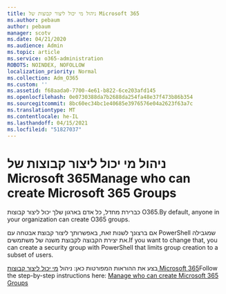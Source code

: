 ```yaml
---
title: ניהול מי יכול ליצור קבוצות של Microsoft 365
ms.author: pebaum
author: pebaum
manager: scotv
ms.date: 04/21/2020
ms.audience: Admin
ms.topic: article
ms.service: o365-administration
ROBOTS: NOINDEX, NOFOLLOW
localization_priority: Normal
ms.collection: Adm_O365
ms.custom: ''
ms.assetid: f68aada0-7700-4e61-b822-6ce203afd145
ms.openlocfilehash: 0e0730388da7b2688da254fa48e37f473b86b354
ms.sourcegitcommit: 8bc60ec34bc1e40685e3976576e04a2623f63a7c
ms.translationtype: MT
ms.contentlocale: he-IL
ms.lasthandoff: 04/15/2021
ms.locfileid: "51827037"
---
```

# <a name="manage-who-can-create-microsoft-365-groups"></a><span data-ttu-id="94e40-102">ניהול מי יכול ליצור קבוצות של Microsoft 365</span><span class="sxs-lookup"><span data-stu-id="94e40-102">Manage who can create Microsoft 365 Groups</span></span>

<span data-ttu-id="94e40-103">כברירת מחדל, כל אדם בארגון שלך יכול ליצור קבוצות O365.</span><span class="sxs-lookup"><span data-stu-id="94e40-103">By default, anyone in your organization can create O365 groups.</span></span>
  
<span data-ttu-id="94e40-104">אם ברצונך לשנות זאת, באפשרותך ליצור קבוצת אבטחה עם PowerShell שמגבילה את יצירת הקבוצה לקבוצת משנה של משתמשים.</span><span class="sxs-lookup"><span data-stu-id="94e40-104">If you want to change that, you can create a security group with PowerShell that limits group creation to a subset of users.</span></span>
  
<span data-ttu-id="94e40-105">בצע את ההוראות המפורטות כאן: ניהול [מי יכול ליצור קבוצות Microsoft 365](https://docs.microsoft.com/microsoft-365/admin/create-groups/manage-creation-of-groups)</span><span class="sxs-lookup"><span data-stu-id="94e40-105">Follow the step-by-step instructions here: [Manage who can create Microsoft 365 Groups](https://docs.microsoft.com/microsoft-365/admin/create-groups/manage-creation-of-groups)</span></span>
  


